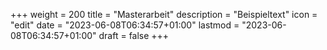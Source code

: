 +++ weight = 200 title = "Masterarbeit" description = "Beispieltext" icon = "edit" date = "2023-06-08T06:34:57+01:00" lastmod = "2023-06-08T06:34:57+01:00" draft = false +++